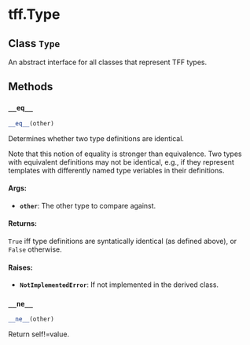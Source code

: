 <div itemscope itemtype="http://developers.google.com/ReferenceObject">
<meta itemprop="name" content="tff.Type" />
<meta itemprop="path" content="Stable" />
<meta itemprop="property" content="__eq__"/>
<meta itemprop="property" content="__ne__"/>
</div>

# tff.Type

## Class `Type`



An abstract interface for all classes that represent TFF types.

## Methods

<h3 id="__eq__"><code>__eq__</code></h3>

``` python
__eq__(other)
```

Determines whether two type definitions are identical.

Note that this notion of equality is stronger than equivalence. Two types
with equivalent definitions may not be identical, e.g., if they represent
templates with differently named type veriables in their definitions.

#### Args:

* <b>`other`</b>: The other type to compare against.


#### Returns:

`True` iff type definitions are syntatically identical (as defined above),
or `False` otherwise.


#### Raises:

* <b>`NotImplementedError`</b>: If not implemented in the derived class.

<h3 id="__ne__"><code>__ne__</code></h3>

``` python
__ne__(other)
```

Return self!=value.



